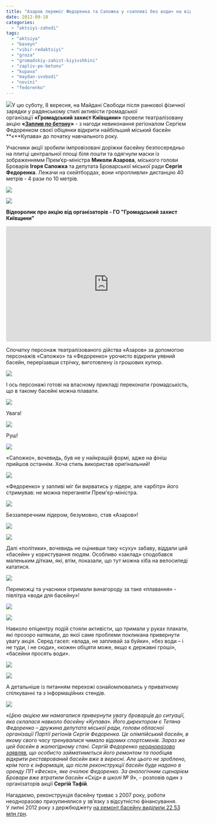 ```yaml
---
title: "Азаров переміг Федоренка та Сапожка у «запливі без води» на відкритті басейну в Броварах. ВІДЕО"
date: 2012-09-10
categories: 
  - "aktsiyi-zahodi"
tags: 
  - "aktsiya"
  - "baseyn"
  - "vibir-redaktsiyi"
  - "groza"
  - "gromadskiy-zahist-kiyivshhini"
  - "zapliv-po-betonu"
  - "kupava"
  - "maydan-svobodi"
  - "novini"
  - "fedorenko"
---
```


[![](https://mpz.brovary.org/wp-content/uploads/2012/09/DSC_9111.jpg)](https://mpz.brovary.org/wp-content/uploads/2012/09/DSC_9111.jpg)У цю суботу, 8 вересня, на Майдані Свободи після ранкової фізичної зарядки у радянському стилі активісти громадської організації **«Громадський захист Київщини»** провели театралізовану акцію **«[Заплив по бетону](https://mpz.brovary.org/8-veresnya-u-brovarah-vidbudetsya-zapliv-po-betonu/)»** \- з нагоди невиконання регіоналом Сергієм Федоренком своєї обіцянки відкрити найбільший міський басейн **«**Купава» до початку навчального року.

Учасники акції зробили імпровізовані доріжки басейну безпосередньо на плитці центральної площі біля пошти та одягнули маски із зображеннямм Прем’єр-міністра **Миколи Азарова**, міського голови Броварів **Ігоря Сапожка** та депутата Броварської міської ради **Сергія Федоренка**. Лежачи на скейтбордах, вони «пропливли» дистанцію 40 метрів - 4 рази по 10 метрів.

[![](https://mpz.brovary.org/wp-content/uploads/2012/09/DSC_9096.jpg)](https://mpz.brovary.org/wp-content/uploads/2012/09/DSC_9096.jpg)

[![](https://mpz.brovary.org/wp-content/uploads/2012/09/DSC_9102.jpg)](https://mpz.brovary.org/wp-content/uploads/2012/09/DSC_9102.jpg)

**Відеоролик про акцію від організаторів - ГО "Громадський захист Київщини"**

<iframe src="http://www.youtube.com/embed/zlDMzspPJac" frameborder="0" width="560" height="315"></iframe>

Спочатку персонаж театралізованого дійства «Азаров» за допомогою персонажів «Сапожко» та «Федоренко» урочисто відкрили уявний басейн, перерізавши стрічку, виготовлену із грошових купюр.

[![](https://mpz.brovary.org/wp-content/uploads/2012/09/DSC_9106.jpg)](https://mpz.brovary.org/wp-content/uploads/2012/09/DSC_9106.jpg)

І ось персонажі готові на власному прикладі переконати громадськість, що в такому басейні можна плавати.

[![](https://mpz.brovary.org/wp-content/uploads/2012/09/DSC_9111.jpg)](https://mpz.brovary.org/wp-content/uploads/2012/09/DSC_9111.jpg)

Увага!

[![](https://mpz.brovary.org/wp-content/uploads/2012/09/DSC_9115.jpg)](https://mpz.brovary.org/wp-content/uploads/2012/09/DSC_9115.jpg)

Руш!

[![](https://mpz.brovary.org/wp-content/uploads/2012/09/DSC_9119.jpg)](https://mpz.brovary.org/wp-content/uploads/2012/09/DSC_9119.jpg)

«Сапожко», вочевидь, був не у найкращій формі, адже на фініш прийшов останнім. Хоча стиль використав оригінальний!

[![](https://mpz.brovary.org/wp-content/uploads/2012/09/DSC_9146.jpg)](https://mpz.brovary.org/wp-content/uploads/2012/09/DSC_9146.jpg)

«Федоренко» у запливі міг би вирватись у лідери, але «арбітр» його стримував: не можна переганяти Прем'єр-міністра.

[![](https://mpz.brovary.org/wp-content/uploads/2012/09/DSC_9125.jpg)](https://mpz.brovary.org/wp-content/uploads/2012/09/DSC_9125.jpg)

Беззаперечним лідером, безумовно, став «Азаров»!

[![](https://mpz.brovary.org/wp-content/uploads/2012/09/DSC_9128.jpg)](https://mpz.brovary.org/wp-content/uploads/2012/09/DSC_9128.jpg)

[![](https://mpz.brovary.org/wp-content/uploads/2012/09/DSC_9158.jpg)](https://mpz.brovary.org/wp-content/uploads/2012/09/DSC_9158.jpg)

Далі «політики», вочевидь не оцінивши таку «суху» забаву, віддали цей «басейн» у користування людям. Особливо «заклад» сподобався маленьким діткам, які, втім, показали, що тут можна хіба на велосипеді кататися.

[![](https://mpz.brovary.org/wp-content/uploads/2012/09/DSC_9205.jpg)](https://mpz.brovary.org/wp-content/uploads/2012/09/DSC_9205.jpg)

Переможці та учасники отримали винагороду за таке «плавання» - півлітра «води для басейну»!

[![](https://mpz.brovary.org/wp-content/uploads/2012/09/DSC_9217.jpg)](https://mpz.brovary.org/wp-content/uploads/2012/09/DSC_9217.jpg)

[![](https://mpz.brovary.org/wp-content/uploads/2012/09/DSC_9218.jpg)](https://mpz.brovary.org/wp-content/uploads/2012/09/DSC_9218.jpg)

Навколо епіцентру подій стояли активісти, що тримали у руках плакати, які прозоро натякали, до якої саме проблеми покликана привернути увагу акція. Серед гасел: «влада, не запливай за буйки», «без води – і не туди, і не сюди», «кожен обіцяти може, якщо є державні гроші», «басейни просять води».

[![](https://mpz.brovary.org/wp-content/uploads/2012/09/DSC_9151.jpg)](https://mpz.brovary.org/wp-content/uploads/2012/09/DSC_9151.jpg)

[![](https://mpz.brovary.org/wp-content/uploads/2012/09/DSC_9175.jpg)](https://mpz.brovary.org/wp-content/uploads/2012/09/DSC_9175.jpg)

А детальніше із питанням перехожі ознайомлювались у приватному спілкуванні та з інформаційних стендів.

[![](https://mpz.brovary.org/wp-content/uploads/2012/09/Image00001.jpg)](https://mpz.brovary.org/wp-content/uploads/2012/09/Image00001.jpg)

«_Цією акцією ми намагалися привернути увагу броварців до ситуації, яка склалася навколо басейну «Купава». Його директором є Тетяна Федоренко – дружина депутата міської ради, голови обласної організації Партії регіонів Сергія Федоренка. Це олімпійський басейн, в якому свого часу тренувалися чимало відомих спортсменів. Зараз же цей басейн в жалюгідному стані. Сергій Федоренко [неодноразово заявляв](https://mpz.brovary.org/fedorenko-i-sapozhko-obitsyayut-kupavu-n/), що особисто займатиметься його ремонтом та пообіцяв відкрити реставрований басейн вже в вересні. Але цього не зроблено, крім того є інформація, що після реконструкції басейн буде надано в оренду ПП «Феско», яке очолює Федоренко. За аналогічним сценарієм Бровари вже втратили басейн «Схід» в школі № 9_», - розповів один з організаторів акції **Сергій Тафій**.

Нагадаємо, реконструкція басейну триває з 2007 року, роботи неодноразово призупинялися у зв’язку з відсутністю фінансування. У липні 2012 року з держбюджету [на ремонт басейну виділили 22,53 млн грн](https://mpz.brovary.org/na-rekonstruktsiyu-plavalnogo-baseynu-kupava-dali-23-milyoni-z-derzhbyudzhetu/).

